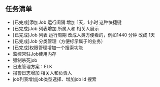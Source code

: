 ## 任务清单
* [已完成]添加Job 运行间隔 增加 1天，1小时 这种快捷键
* [已完成]Job 列表增加 所属人和 相关人展示
* [已完成]Job 列表 运行周期 改成人类方便看的，例如1440 分钟 改成 1天
* [已完成]Job 分类管理（方便标示属于的业务）
* [已完成]权限管理增加一个搜索功能
* 监控常驻Job使用内存
* 强制杀死job
* 日志管理方案：ELK
* 报警日志增加 相关人和负责人
* job列表增加job类型选择、增加job id 搜索